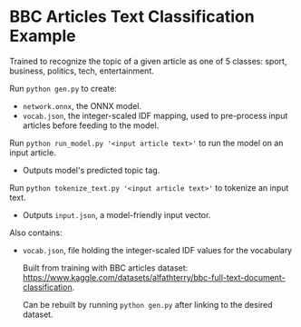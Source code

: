 # BBC Articles Text Classification Example

Trained to recognize the topic of a given article as one of 5 classes: sport, business, politics, tech, entertainment.

Run `python gen.py` to create:

- `network.onnx`, the ONNX model.
- `vocab.json`, the integer-scaled IDF mapping, used to pre-process input articles before feeding to the model.

Run `python run_model.py '<input article text>'` to run the model on an input article.

- Outputs model's predicted topic tag.

Run `python tokenize_text.py '<input article text>'` to tokenize an input text.

- Outputs `input.json`, a model-friendly input vector.

Also contains:

- `vocab.json`, file holding the integer-scaled IDF values for the vocabulary

  Built from training with BBC articles dataset: https://www.kaggle.com/datasets/alfathterry/bbc-full-text-document-classification.

  Can be rebuilt by running `python gen.py` after linking to the desired dataset.
